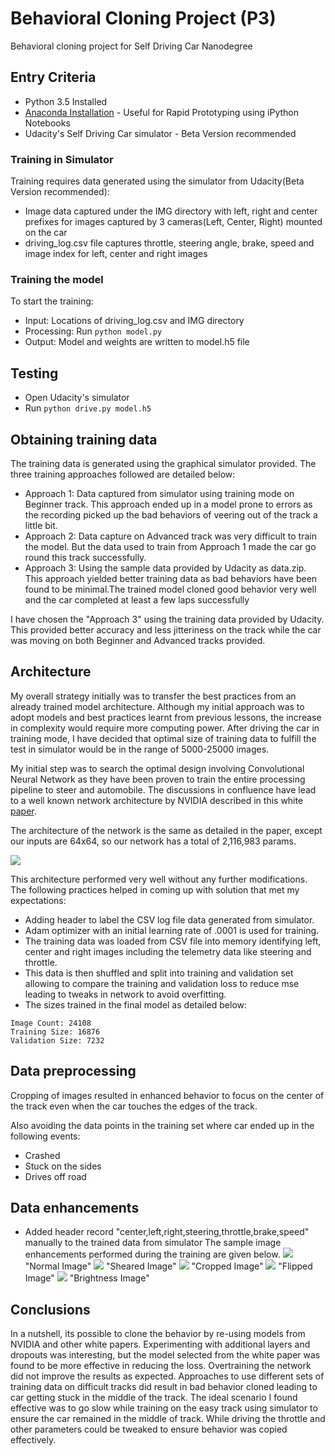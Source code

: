# Behavioral Cloning Project (P3)
Behavioral cloning project for Self Driving Car Nanodegree

## Entry Criteria
* Python 3.5 Installed
* [Anaconda Installation](https://www.continuum.io/downloads) - Useful for Rapid Prototyping using iPython Notebooks
* Udacity's Self Driving Car simulator - Beta Version recommended

### Training in Simulator
Training requires data generated using the simulator from Udacity(Beta Version recommended):
- Image data captured under the IMG directory with left, right and center prefixes for images captured by 3 cameras(Left, Center, Right) mounted on the car
- driving_log.csv file captures throttle, steering angle, brake, speed and image index for left, center and right images

### Training the model
To start the training:
* Input: Locations of driving_log.csv and IMG directory
* Processing: Run `python model.py`
* Output: Model and weights are written to model.h5 file

## Testing
* Open Udacity's simulator
* Run `python drive.py model.h5`


## Obtaining training data
The training data is generated using the graphical simulator provided. The three training approaches followed are detailed below:
* Approach 1: Data captured from simulator using training mode on Beginner track. This approach ended up in a model prone to errors as the recording picked up the bad behaviors of veering out of the track a little bit.
* Approach 2: Data capture on Advanced track was very difficult to train the model. But the data used to train from Approach 1 made the car go round this track successfully.
* Approach 3: Using the sample data provided by Udacity as data.zip. This approach yielded better training data as bad behaviors have been found to be minimal.The trained model cloned good behavior very well and the car completed at least a few laps successfully

I have chosen the "Approach 3" using the training data provided by Udacity. This provided better accuracy and less jitteriness on the track while the car was moving on both Beginner and Advanced tracks provided.

## Architecture
My overall strategy initially was to transfer the best practices from an already trained model architecture. Although my initial approach was to adopt models and best practices learnt from previous lessons, the increase in complexity would require more computing power. After driving the car in training mode, I have decided that optimal size of training data to fulfill the test in simulator would be in the range of 5000-25000 images.

My initial step was to search the optimal design involving Convolutional Neural Network as they have been proven to train the entire processing pipeline to steer and automobile. The discussions in confluence have lead to a well known network architecture by NVIDIA described in this white [paper](http://images.nvidia.com/content/tegra/automotive/images/2016/solutions/pdf/end-to-end-dl-using-px.pdf).

 The architecture of the network is the same as detailed in the paper, except our inputs are 64x64, so
 our network has a total of 2,116,983 params.

 ![](./model.png )

This architecture performed very well without any further modifications. The following practices helped in coming up with solution that met my expectations:

* Adding header to label the CSV log file data generated from simulator.
* Adam optimizer with an initial learning rate of .0001 is used for training.
* The training data was loaded from CSV file into memory identifying left, center and right images including the telemetry data like steering and throttle.
* This data is then shuffled and split into training and validation set allowing to compare the training and validation loss to reduce mse leading to tweaks in network to avoid overfitting.
* The sizes trained in the final model as detailed below:
```
Image Count: 24108
Training Size: 16876
Validation Size: 7232
```

## Data preprocessing
Cropping of images resulted in enhanced behavior to focus on the center of the track even when the car touches the edges of the track.

Also avoiding the data points in the training set where car ended up in the following events:
* Crashed
* Stuck on the sides
* Drives off road

## Data enhancements
* Added header record "center,left,right,steering,throttle,brake,speed" manually to the trained data from simulator
The sample image enhancements performed during the training are given below.
![](./examples/random_original_image.png) "Normal Image"
![](./examples/random_shear_image.png) "Sheared Image"
![](./examples/cropped_image.png) "Cropped Image"
![](./examples/flipped_image.png) "Flipped Image"
![](./examples/beightness_or_grayscale.png) "Brightness Image"


## Conclusions
In a nutshell, its possible to clone the behavior by re-using models from NVIDIA and other white papers. Experimenting with additional layers and dropouts was interesting, but the model selected from the white paper was found to be more effective in reducing the loss. Overtraining the network did not improve the results as expected. Approaches to use different sets of training data on difficult tracks did result in bad behavior cloned leading to car getting stuck in the middle of the track.  The ideal scenario I found effective was to go slow while training on the easy track using simulator to ensure the car remained in the middle of track. While driving the throttle and other parameters could be tweaked to ensure behavior was copied effectively.
